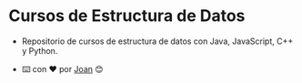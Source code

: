 # Cursos de Estructura de Datos

- Repositorio de cursos de estructura de datos con Java, JavaScript, C++ y Python.

-  ⌨️ con ❤️  por [Joan](https://github.com/Jochizan) 😊
